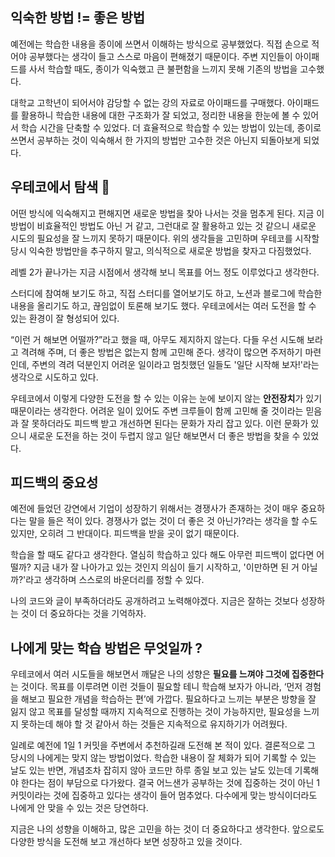 ## 익숙한 방법 != 좋은 방법 
예전에는 학습한 내용을 종이에 쓰면서 이해하는 방식으로 공부했었다.
직접 손으로 적어야 공부했다는 생각이 들고 스스로 마음이 편해졌기 때문이다.
주변 지인들이 아이패드를 사서 학습할 때도, 종이가 익숙했고 큰 불편함을 느끼지 못해 기존의 방법을 고수했다.

대학교 고학년이 되어서야 감당할 수 없는 강의 자료로 아이패드를 구매했다.
아이패드를 활용하니 학습한 내용에 대한 구조화가 잘 되었고, 정리한 내용을 한눈에 볼 수 있어서 학습 시간을 단축할 수 있었다.
더 효율적으로 학습할 수 있는 방법이 있는데, 종이로 쓰면서 공부하는 것이 익숙해서 한 가지의 방법만 고수한 것은 아닌지 되돌아보게 되었다.

## 우테코에서 탐색 🔭
어떤 방식에 익숙해지고 편해지면 새로운 방법을 찾아 나서는 것을 멈추게 된다. 
지금 이 방법이 비효율적인 방법도 아닌 거 같고, 그런대로 잘 활용하고 있는 것 같으니 새로운 시도의 필요성을 잘 느끼지 못하기 때문이다. 
위의 생각들을 고민하며 우테코를 시작할 당시 익숙한 방법만을 추구하지 말고, 의식적으로 새로운 방법을 찾자고 다짐했었다.

레벨 2가 끝나가는 지금 시점에서 생각해 보니 목표를 어느 정도 이루었다고 생각한다.

스터디에 참여해 보기도 하고, 직접 스터디를 열어보기도 하고, 노션과 블로그에 학습한 내용을 올리기도 하고, 끊임없이 토론해 보기도 했다.
우테코에서는 여러 도전을 할 수 있는 환경이 잘 형성되어 있다. 

“이런 거 해보면 어떨까?”라고 했을 때, 아무도 제지하지 않는다. 다들 우선 시도해 보라고 격려해 주며, 더 좋은 방법은 없는지 함께 고민해 준다.
생각이 많으면 주저하기 마련인데, 주변의 격려 덕분인지 어려운 일이라고 멈칫했던 일들도 '일단 시작해 보자!'라는 생각으로 시도하고 있다.

우테코에서 이렇게 다양한 도전을 할 수 있는 이유는 눈에 보이지 않는 **안전장치**가 있기 때문이라는 생각한다.
어려운 일이 있어도 주변 크루들이 함께 고민해 줄 것이라는 믿음과 잘 못하더라도 피드백 받고 개선하면 된다는 문화가 자리 잡고 있다.
이런 문화가 있으니 새로운 도전을 하는 것이 두렵지 않고 일단 해보면서 더 좋은 방법을 찾을 수 있었다.

## 피드백의 중요성
예전에 들었던 강연에서 기업이 성장하기 위해서는 경쟁사가 존재하는 것이 매우 중요하다는 말을 들은 적이 있다.
경쟁사가 없는 것이 더 좋은 것 아닌가?라는 생각을 할 수도 있지만, 오히려 그 반대이다. 피드백을 받을 곳이 없기 때문이다. 

학습을 할 때도 같다고 생각한다. 열심히 학습하고 있다 해도 아무런 피드백이 없다면 어떨까? 
지금 내가 잘 나아가고 있는 것인지 의심이 들기 시작하고, '이만하면 된 거 아닐까?'라고 생각하며 스스로의 바운더리를 정할 수 있다.

나의 코드와 글이 부족하더라도 공개하려고 노력해야겠다. 
지금은 잘하는 것보다 성장하는 것이 더 중요하다는 것을 기억하자.

## 나에게 맞는 학습 방법은 무엇일까 ?
우테코에서 여러 시도들을 해보면서 깨달은 나의 성향은 **필요를 느껴야 그것에 집중한다**는 것이다.
목표를 이루려면 이런 것들이 필요할 테니 학습해 보자가 아니라, ‘먼저 경험을 해보고 필요한 개념을 학습하는 편’에 가깝다.
필요하다고 느끼는 부분은 방향을 잘 잃지 않고 목표를 달성할 때까지 지속적으로 진행하는 것이 가능하지만, 필요성을 느끼지 못하는데 해야 할 것 같아서 하는 것들은 지속적으로 유지하기가 어려웠다. 

일례로 예전에 1일 1 커밋을 주변에서 추천하길래 도전해 본 적이 있다. 결론적으로 그 당시의 나에게는 맞지 않는 방법이었다.
학습한 내용이 잘 체화가 되어 기록할 수 있는 날도 있는 반면, 개념조차 잡히지 않아 코드만 하루 종일 보고 있는 날도 있는데 기록해야 한다는 점이 부담으로 다가왔다.
결국 어느샌가 공부하는 것에 집중하는 것이 아닌 1 커밋이라는 것에 집중하고 있다는 생각이 들어 멈추었다.
다수에게 맞는 방식이더라도 나에게 안 맞을 수 있는 것은 당연하다.

지금은 나의 성향을 이해하고, 많은 고민을 하는 것이 더 중요하다고 생각한다.
앞으로도 다양한 방식을 도전해 보고 개선하다 보면 성장하고 있을 것이다. 
